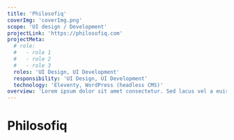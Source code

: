 ```yaml
---
title: 'Philosofiq'
coverImg: 'coverImg.png'
scope: 'UI design / Development'
projectLink: 'https://philosofiq.com'
projectMeta:
  # role:
  #   - role 1
  #   - role 2
  #   - role 3
  roles: 'UI Design, UI Development'
  responsibility: 'UI Design, UI Development'
  technology: 'Eleventy, WordPress (headless CMS)'
overview: 'Lorem ipsum dolor sit amet consectetur. Sed lacus vel a euismod in. Dictum facilisis enim urna non egestas. Mauris donec viverra nec amet. Varius lectus scelerisque imperdiet curabitur sem. Turpis iaculis suspendisse magna amet et interdum a.'
---
```

# Philosofiq